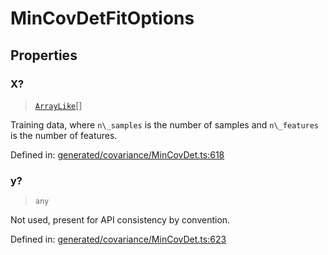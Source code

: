 # MinCovDetFitOptions

## Properties

### X?

> [`ArrayLike`](../types/ArrayLike.md)[]

Training data, where `n\_samples` is the number of samples and `n\_features` is the number of features.

Defined in:  [generated/covariance/MinCovDet.ts:618](https://github.com/transitive-bullshit/scikit-learn-ts/blob/b59c1ff/packages/sklearn/src/generated/covariance/MinCovDet.ts#L618)

### y?

> `any`

Not used, present for API consistency by convention.

Defined in:  [generated/covariance/MinCovDet.ts:623](https://github.com/transitive-bullshit/scikit-learn-ts/blob/b59c1ff/packages/sklearn/src/generated/covariance/MinCovDet.ts#L623)
